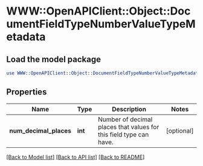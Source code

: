 # WWW::OpenAPIClient::Object::DocumentFieldTypeNumberValueTypeMetadata

## Load the model package
```perl
use WWW::OpenAPIClient::Object::DocumentFieldTypeNumberValueTypeMetadata;
```

## Properties
Name | Type | Description | Notes
------------ | ------------- | ------------- | -------------
**num_decimal_places** | **int** | Number of decimal places that values for this field type can have. | [optional] 

[[Back to Model list]](../README.md#documentation-for-models) [[Back to API list]](../README.md#documentation-for-api-endpoints) [[Back to README]](../README.md)


